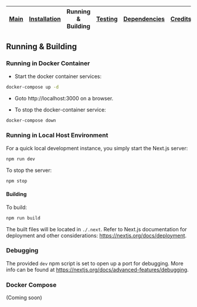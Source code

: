 
| [Main](README.md) | [Installation](installation.md) | Running &amp; Building | [Testing](testing.md) | [Dependencies](dependencies.md) | [Credits](credits.md) |
|------|-------|-------|--------|--------|-------|

## Running &amp; Building

### Running in Docker Container

- Start the docker container services:

```bash
docker-compose up -d

```

- Goto http://localhost:3000 on a browser.

- To stop the docker-container service:

```bash
docker-compose down

```


### Running in Local Host Environment

For a quick local development instance, you simply start the Next.js server:
```bash
npm run dev
```

To stop the server:

```bash
npm stop

```


#### Building

To build:
```bash
npm run build
```

The built files will be located in `./.next`. Refer to Next.js documentation for
deployment and other considerations: https://nextjs.org/docs/deployment.

### Debugging

The provided `dev` npm script is set to open up a port for debugging. More info
can be found at https://nextjs.org/docs/advanced-features/debugging.

### Docker Compose

(Coming soon)
